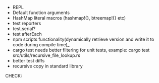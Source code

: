 - REPL
- Default function arguments
- HashMap literal macros (hashmap!{}, btreemap!{} etc)
- test reporters
- test.serial?
- test afterEach
- npm scripts functionality(dynamically retrieve version and write it to code during compile time)_
- cargo test needs better filtering for unit tests, example: cargo test src/utils/recursive_file_lookup.rs
- better test diffs
- recursive copy in standard library


CHECK:
